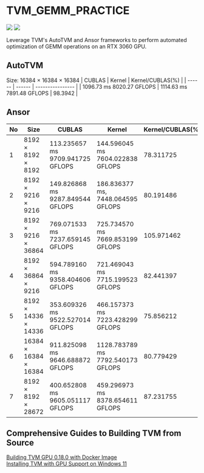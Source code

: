 # TVM_GEMM_PRACTICE
![](https://img.shields.io/badge/cuda-11.6-blue) ![](https://img.shields.io/badge/nvidia-RTX3060-blue)

 Leverage TVM's AutoTVM and Ansor frameworks to perform automated optimization of GEMM operations on an RTX 3060 GPU.

## AutoTVM
Size: 16384 × 16384 × 16384
| CUBLAS | Kernel | Kernel/CUBLAS(%) |
| ------ | ------ | ---------------- |
| 1096.73 ms 8020.27 GFLOPS | 1114.63 ms 7891.48 GFLOPS | 98.3942 |

## Ansor

| No | Size   | CUBLAS | Kernel | Kernel/CUBLAS(%) |
| - | ---------- | ----------------------- | -------- | ------------------------ |
| 1 | 8192 × 8192 × 8192 | 113.235657 ms 9709.941725 GFLOPS | 144.596045 ms 7604.022838 GFLOPS | 78.311725 |
| 2 | 8192 × 9216 × 9216 | 149.826868 ms 9287.849544 GFLOPS | 186.836377 ms, 7448.064595 GFLOPS | 80.191486 |
| 3 | 8192 × 9216 × 36864 | 769.071533 ms 7237.659145 GFLOPS | 725.734570 ms 7669.853199 GFLOPS | 105.971462 |
| 4 | 8192 × 36864 × 9216 | 594.789160 ms 9358.404606 GFLOPS | 721.469043 ms 7715.199523 GFLOPS | 82.441397 |
| 5 | 8192 × 14336 × 14336 | 353.609326 ms 9522.527014 GFLOPS | 466.157373 ms 7223.428299 GFLOPS | 75.856212 |
| 6 | 16384 × 16384 × 16384 | 911.825098 ms 9646.688872 GFLOPS | 1128.783789 ms 7792.540173 GFLOPS | 80.779429 |
| 7 | 8192 × 8192 × 28672 | 400.652808 ms 9605.051117 GFLOPS | 459.296973 ms 8378.654611 GFLOPS | 87.231755 |

## Comprehensive Guides to Building TVM from Source
[Building TVM GPU 0.18.0 with Docker Image](https://blog.csdn.net/m0_74408076/article/details/142164801?spm=1001.2014.3001.5501)  
[Installing TVM with GPU Support on Windows 11](https://blog.csdn.net/m0_74408076/article/details/141940144?spm=1001.2014.3001.5501)